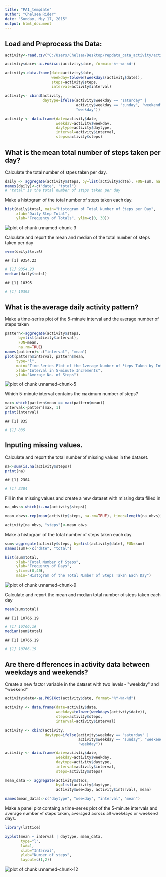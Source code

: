 ```yaml
---
title: "PA1_template"
author: "Chelsea Rider"
date: "Sunday, May 17, 2015"
output: html_document
---
```

## Load and Preprocess the Data:

```r
activity<-read.csv("C:/Users/Chelsea/Desktop/repdata_data_activity/activity.csv")

activity$date<-as.POSIXct(activity$date, format="%Y-%m-%d")

activity<-data.frame(date=activity$date, 
                     weekday=tolower(weekdays(activity$date)), 
                     steps=activity$steps, 
                     interval=activity$interval)

activity<- cbind(activity, 
                 daytype=ifelse(activity$weekday == "saturday" | 
                                activity$weekday == "sunday", "weekend", 
                                "weekday"))

activity <- data.frame(date=activity$date, 
                       weekday=activity$weekday, 
                       daytype=activity$daytype, 
                       interval=activity$interval,
                       steps=activity$steps)
```
## What is the mean total number of steps taken per day?

Calculate the total number of stpes taken per day.

```r
daily <- aggregate(activity$steps, by=list(activity$date), FUN=sum, na.rm=TRUE)
names(daily)<-c("date", "total")
# "total" is the total number of steps taken per day
```

Make a histogram of the total number of steps taken each day.

```r
hist(daily$total, main="Histogram of Total Number of Steps per Day", 
     xlab="Daily Step Total", 
     ylab="Frequency of Totals", ylim=c(0, 30))
```

![plot of chunk unnamed-chunk-3](figure/unnamed-chunk-3-1.png) 

Calculate and report the mean and median of the total number of steps taken per day

```r
mean(daily$total)
```

```
## [1] 9354.23
```

```r
# [1] 9354.23
median(daily$total)
```

```
## [1] 10395
```

```r
# [1] 10395
```

## What is the average daily activity pattern?

Make a time-series plot of the 5-minute interval and the average number of steps taken

```r
pattern<-aggregate(activity$steps,
      by=list(activity$interval),
      FUN=mean,
      na.rm=TRUE)
names(pattern)<-c("interval", "mean")
plot(pattern$interval, pattern$mean,
     type="l",
     main="Time-Series Plot of the Average Number of Steps Taken by Interval",
     xlab="Interval in 5-minute Increments",
     ylab="Average No. of Steps")
```

![plot of chunk unnamed-chunk-5](figure/unnamed-chunk-5-1.png) 

Which 5-minute interval contains the maximum number of steps?

```r
max<-which(pattern$mean == max(pattern$mean))
interval<-pattern[max, 1]
print(interval)
```

```
## [1] 835
```

```r
# [1] 835
```

## Inputing missing values.

Calculate and report the total number of missing values in the dataset.

```r
na<-sum(is.na(activity$steps))
print(na)
```

```
## [1] 2304
```

```r
# [1] 2304
```

Fill in the missing values and create a new dataset with missing data filled in

```r
na_obvs<-which(is.na(activity$steps))

mean_obvs<-rep(mean(activity$steps, na.rm=TRUE), times=length(na_obvs))

activity[na_obvs, "steps"]<-mean_obvs
```

Make a histogram of the total number of steps taken each day

```r
sum<-aggregate(activity$steps, by=list(activity$date), FUN=sum)
names(sum)<-c("date", "total")

hist(sum$total, 
     xlab="Total Number of Steps", 
     ylab="Frequency of Days",
     ylim=c(0,40),
     main="Histogram of the Total Number of Steps Taken Each Day")
```

![plot of chunk unnamed-chunk-9](figure/unnamed-chunk-9-1.png) 

Calculate and report the mean and median total number of steps taken each day

```r
mean(sum$total)
```

```
## [1] 10766.19
```

```r
# [1] 10766.19
median(sum$total)
```

```
## [1] 10766.19
```

```r
# [1] 10766.19
```

## Are there differences in activity data between weekdays and weekends?

Create a new factor variable in the dataset with two levels - "weekday" and "weekend"

```r
activity$date<-as.POSIXct(activity$date, format="%Y-%m-%d")

activity <- data.frame(date=activity$date, 
                       weekday=tolower(weekdays(activity$date)), 
                       steps=activity$steps, 
                       interval=activity$interval)

activity <- cbind(activity, 
                  daytype=ifelse(activity$weekday == "saturday" | 
                                 activity$weekday == "sunday", "weekend", 
                                 "weekday"))

activity <- data.frame(date=activity$date, 
                       weekday=activity$weekday, 
                       daytype=activity$daytype, 
                       interval=activity$interval,
                       steps=activity$steps)

mean_data <- aggregate(activity$steps, 
                       by=list(activity$daytype, 
                       activity$weekday, activity$interval), mean)

names(mean_data)<-c("daytype", "weekday", "interval", "mean")
```

Make a panel plot containg a time-series plot of the 5-minute intervals and average number of steps taken, averaged across all weekdays or weekend days.

```r
library(lattice)

xyplot(mean ~ interval | daytype, mean_data, 
       type="l", 
       lwd=1, 
       xlab="Interval", 
       ylab="Number of steps", 
       layout=c(1,2))
```

![plot of chunk unnamed-chunk-12](figure/unnamed-chunk-12-1.png) 

